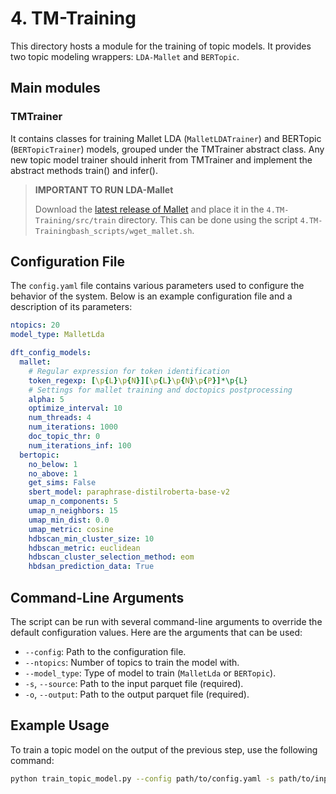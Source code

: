 # 4. TM-Training

This directory hosts a module for the training of topic models. It provides two topic modeling wrappers: `LDA-Mallet` and `BERTopic`.

## Main modules

### TMTrainer

It contains classes for training Mallet LDA (`MalletLDATrainer`) and BERTopic (`BERTopicTrainer`) models, grouped under the TMTrainer abstract class. Any new topic model trainer should inherit from TMTrainer and implement the abstract methods train() and infer().

> **IMPORTANT TO RUN LDA-Mallet**
>
> Download the [latest release of Mallet](https://github.com/mimno/Mallet/releases) and place it in the `4.TM-Training/src/train` directory. This can be done using the script `4.TM-Trainingbash_scripts/wget_mallet.sh`.

## Configuration File

The `config.yaml` file contains various parameters used to configure the behavior of the system. Below is an example configuration file and a description of its parameters:

```yaml
ntopics: 20
model_type: MalletLda

dft_config_models:
  mallet:
    # Regular expression for token identification
    token_regexp: [\p{L}\p{N}][\p{L}\p{N}\p{P}]*\p{L}
    # Settings for mallet training and doctopics postprocessing
    alpha: 5
    optimize_interval: 10
    num_threads: 4
    num_iterations: 1000
    doc_topic_thr: 0
    num_iterations_inf: 100
  bertopic: 
    no_below: 1
    no_above: 1
    get_sims: False
    sbert_model: paraphrase-distilroberta-base-v2
    umap_n_components: 5
    umap_n_neighbors: 15
    umap_min_dist: 0.0
    umap_metric: cosine
    hdbscan_min_cluster_size: 10
    hdbscan_metric: euclidean
    hdbscan_cluster_selection_method: eom
    hbdsan_prediction_data: True
```

## Command-Line Arguments

The script can be run with several command-line arguments to override the default configuration values. Here are the arguments that can be used:

- `--config`: Path to the configuration file.
- `--ntopics`: Number of topics to train the model with.
- `--model_type`: Type of model to train (`MalletLda` or `BERTopic`).
- `-s`, `--source`: Path to the input parquet file (required).
- `-o`, `--output`: Path to the output parquet file (required).

## Example Usage

To train a topic model on the output of the previous step, use the following command:

```bash
python train_topic_model.py --config path/to/config.yaml -s path/to/input.parquet -o path/to/output/directory
```